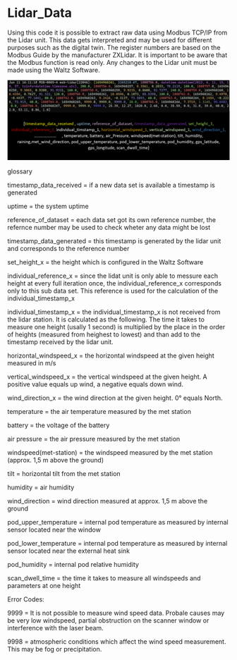 # Lidar_Data
Using this code it is possible to extract raw data using Modbus TCP/IP from the Lidar unit. This data gets interpreted and may be used for different purposes such as the digital twin.
The register numbers are based on the Modbus Guide by the manufacturer ZXLidar. 
It is important to be aware that the Modbus function is read only. Any changes to the Lidar unit must be made using the Waltz Software. 

![Data Structure](doc/data_structure.png)

glossary

timestamp_data_received = if a new data set is available a timestamp is generated

uptime = the system uptime

reference_of_dataset = each data set got its own reference number,
					   the refernce number may be used to check wheter any data	
					   might be lost
					   
timestamp_data_generated = this timestamp is generated by the lidar unit and corresponds
						   to the reference number
						 
set_height_x = the height which is configured in the Waltz Software

individual_reference_x = since the lidat unit is only able to messure each height at every full
						 iteration once, the individual_reference_x corresponds only to this 
						 sub data set. This reference is used for the calculation of the individual_timestamp_x
						 
individual_timestamp_x = the individual_timestamp_x is not received from the lidar station. It is calculated as the following.
						 The time it takes to measure one height (usally 1 second) is multiplied by the place in the order of heights
						 (measured from heighest to lowest) and than add to the timestamp received by the lidar unit.
						 
horizontal_windspeed_x = the horizontal windspeed at the given height measured in m/s

vertical_windspeed_x = the vertical windspeed at the given height. A positive value equals up wind, a negative equals down wind.

wind_direction_x = the wind direction at the given height. 0° equals North.

temperature = the air temperature measured by the met station 

battery = the voltage of the battery

air pressure = the air pressure measured by the met station

windspeed(met-station) = the windspeed measured by the met station (approx. 1,5 m above the ground)

tilt = horizontal tilt from the met station

humidity = air humidity

wind_direction = wind direction measured at approx. 1,5 m above the ground

pod_upper_temperature = internal pod temperature as measured by internal 
						sensor located near the window
						
pod_lower_temperature = internal pod temperature as measured by internal 
						sensor located near the external heat sink
						
pod_humidity = internal pod relative humidity

scan_dwell_time = the time it takes to measure all windspeeds and parameters at one height


Error Codes:

9999 = It is not possible to measure wind speed data. Probale causes may be
	   very low windspeed, partial obstruction on the scanner window or interference
	   with the laser beam.
		
9998 = atmospheric conditions which affect the wind speed measurement. This may be 
	   fog or precipitation.

